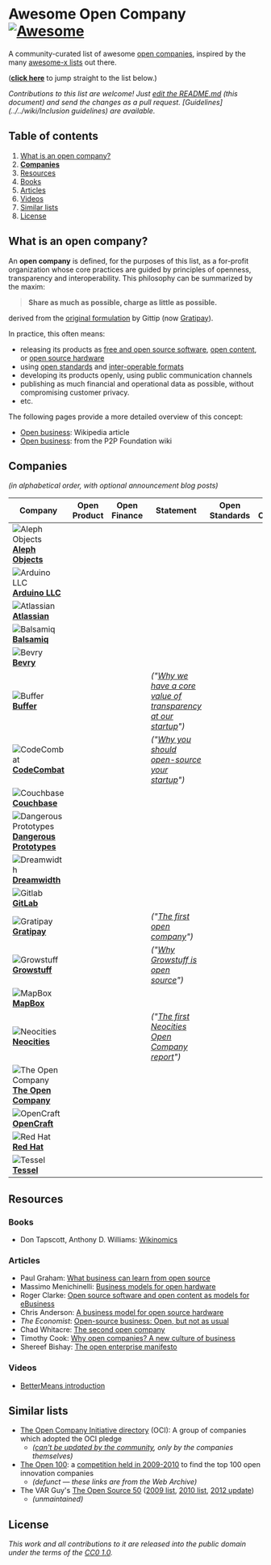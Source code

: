 # Awesome Open Company [![Awesome](https://cdn.rawgit.com/sindresorhus/awesome/d7305f38d29fed78fa85652e3a63e154dd8e8829/media/badge.svg)](https://github.com/sindresorhus/awesome)
A community-curated list of awesome [open companies](#what-is-an-open-company),
inspired by the many [awesome-x lists](https://github.com/sindresorhus/awesome) out there.

(**[click here](#companies)** to jump straight to the list below.)

*Contributions to this list are welcome! Just [edit the README.md](../../edit/master/README.md) (this document) and send the changes as a pull request. [Guidelines](../../wiki/Inclusion guidelines) are available.*

## Table of contents
1. [What is an open company?](#what-is-an-open-company)
2. **[Companies](#companies)**
3. [Resources](#resources)
  1. [Books](#books)
  2. [Articles](#articles)
  3. [Videos](#videos)
4. [Similar lists](#similar-lists)
5. [License](#license)

## What is an open company?

An **open company** is defined, for the purposes of this list, as a for-profit organization whose core practices are guided by principles of openness, transparency and interoperability. This philosophy can be summarized by the maxim:

> **Share as much as possible, charge as little as possible.**

derived from the [original formulation](http://blog.gittip.com/post/26350459746/the-first-open-company/) by Gittip (now [Gratipay](http://gratipay.com)).

In practice, this often means:
- releasing its products as
  [free and open source software](https://en.wikipedia.org/wiki/Free_and_open-source_software),
  [open content](https://en.wikipedia.org/wiki/Free_content),
  or [open source hardware](https://en.wikipedia.org/wiki/Open-source_hardware)
- using [open standards](https://en.wikipedia.org/wiki/Open_standard)
  and [inter-operable formats](https://en.wikipedia.org/wiki/Interoperability)
- developing its products openly, using public communication channels
- publishing as much financial and operational data as possible, without compromising customer privacy.
- etc.

The following pages provide a more detailed overview of this concept:
- [Open business](https://en.wikipedia.org/wiki/Open_business): Wikipedia article
- [Open business](http://p2pfoundation.net/Open_Business): from the P2P Foundation wiki

## Companies
*(in alphabetical order, with optional announcement blog posts)*

Company | Open Product | Open Finance | Statement | Open Standards | Open Channel
------------ | ------------- | ------------- | ------------- | ------------- | -------------
![Aleph Objects](http://www.google.com/s2/favicons?domain=alephobjects.com)[**Aleph Objects**](https://www.alephobjects.com/) |  |  |  |  |
![Arduino LLC](http://www.google.com/s2/favicons?domain=arduino.cc)[**Arduino LLC**](http://www.arduino.cc/en/Guide/Introduction) |  |  |  |  |
![Atlassian](http://www.google.com/s2/favicons?domain=atlassian.com)[**Atlassian**](https://www.atlassian.com/company/about/values) |  |  |  |  |
![Balsamiq](http://www.google.com/s2/favicons?domain=balsamiq.com)[**Balsamiq**](https://balsamiq.com/company/#goodcitizen) |  |  |  |  |
![Bevry](http://www.google.com/s2/favicons?domain=bevry.me)[**Bevry**](https://bevry.me) |  |  |  |  |
![Buffer](http://www.google.com/s2/favicons?domain=buffer.com)[**Buffer**](https://buffer.com/transparency) |  |  |*("[Why we have a core value of transparency at our startup](http://joel.is/why-we-have-a-core-value-of-transparency-at-our-startup/)")*|  |
![CodeCombat](http://www.google.com/s2/favicons?domain=codecombat.com/)[**CodeCombat**](http://codecombat.com/legal) |  |  |*("[Why you should open-source your startup](http://blog.codecombat.com/why-you-should-open-source-your-startup)")*|  |
![Couchbase](http://www.google.com/s2/favicons?domain=couchbase.com)[**Couchbase**](http://www.couchbase.com/open-source) |  |  |  |  |
![Dangerous Prototypes](http://www.google.com/s2/favicons?domain=dangerousprototypes.com)[**Dangerous Prototypes**](http://dangerousprototypes.com/docs/About) |  |  |  |  |
![Dreamwidth](http://www.google.com/s2/favicons?domain=dreamwidth.org)[**Dreamwidth**](http://www.dreamwidth.org/about) |  |  |  |  |
![Gitlab](http://www.google.com/s2/favicons?domain=gitlab.com)[**GitLab**](https://about.gitlab.com/about/) |  |  |  |  |
![Gratipay](http://www.google.com/s2/favicons?domain=gratipay.com)[**Gratipay**](http://inside.gratipay.com/big-picture/welcome) |  |  |*("[The first open company](http://blog.gittip.com/post/26350459746/the-first-open-company/)")*|  |
![Growstuff](http://growstuff.org/assets/favicon-2f083c214b9adaf9e2ce78bcd532e4c9.ico)[**Growstuff**](http://wiki.growstuff.org/index.php/Values) |  |  |*("[Why Growstuff is open source](http://blog.growstuff.org/2013/02/20/why-growstuff-is-open-source/)")*|  |
![MapBox](http://www.google.com/s2/favicons?domain=mapbox.com)[**MapBox**](http://mapbox.com/about/open) |  |  |  |  |
![Neocities](http://www.google.com/s2/favicons?domain=neocities.org)[**Neocities**](https://neocities.org/stats) |  |  |*("[The first Neocities Open Company report](https://neocities.org/blog/open-company-progress-report-2014)")*|  |
![The Open Company](http://www.google.com/s2/favicons?domain=theopencompany.net)[**The Open Company**](http://theopencompany.net/pages/about-us) |  |  |  |  |
![OpenCraft](http://www.google.com/s2/favicons?domain=opencraft.com)[**OpenCraft**](http://opencraft.com/) |  |  |  |  |
![Red Hat](http://www.google.com/s2/favicons?domain=redhat.com)[**Red Hat**](http://jobs.redhat.com/life-at-red-hat/our-culture/) |  |  |  |  |
![Tessel](http://i.imgur.com/Xe9AYlw.png)[**Tessel**](https://tessel.io/opensource) |  |  |  |  |

## Resources

### Books
- Don Tapscott, Anthony D. Williams: [Wikinomics](https://en.wikipedia.org/wiki/Wikinomics)

### Articles
- Paul Graham: [What business can learn from open source](http://www.paulgraham.com/opensource.html)
- Massimo Menichinelli: [Business models for open hardware](http://www.openp2pdesign.org/2011/open-design/business-models-for-open-hardware/)
- Roger Clarke: [Open source software and open content as models for eBusiness](http://www.rogerclarke.com/EC/Bled04.html)
- Chris Anderson: [A business model for open source hardware](http://www.longtail.com/the_long_tail/2009/01/a-business-mode.html)
- *The Economist*: [Open-source business: Open, but not as usual](http://www.economist.com/node/5624944)
- Chad Whitacre: [The second open company](https://medium.com/gratipay-blog/the-second-open-company-4cbab7ca1a47)
- Timothy Cook: [Why open companies? A new culture of business](https://medium.com/open-companies/why-open-companies-fdb74d1b4f0f)
- Shereef Bishay: [The open enterprise manifesto](http://www.opencompany.org/resources/whitepaper.pdf)

### Videos
- [BetterMeans introduction](https://www.youtube.com/watch?v=MAlnMWlvw9g)

## Similar lists
- [The Open Company Initiative directory](http://www.opencompany.org/directory/) (OCI):
  A group of companies which adopted the OCI pledge
  - *([can't be updated by the community](https://github.com/opencompany/www.opencompany.org/issues/103), only by the companies themselves)*
- [The Open 100](http://wayback.archive.org/web/20110824041839/http://www.openbusiness.cc/category/directory/openbusiness/): a [competition held in 2009-2010](http://wayback.archive.org/web/20120727175118/http://www.openbusiness.cc/open100/about/) to find the top 100 open innovation companies
  - *(defunct — these links are from the Web Archive)*
- The VAR Guy's [The Open Source 50](http://thevarguy.com/var-guy/var-guys-open-source-50) ([2009 list](http://wayback.archive.org/web/20121118155240/http://www.thevarguy.com/the-open-source-50/the-open-source-50-listed-a-to-z/), [2010 list](http://wayback.archive.org/web/20120509194329/http://www.thevarguy.com/the-open-source-50/the-open-source-50-a-to-z-2010-edition/), [2012 update](http://thevarguy.com/open-source-application-software-companies/top-50-open-source-companies-where-are-they-now))
  - *(unmaintained)*

## License
*This work and all contributions to it are released into the public domain under the terms of the [CC0 1.0](https://creativecommons.org/publicdomain/zero/1.0/).*
